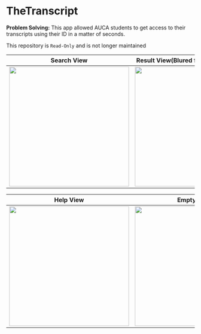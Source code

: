 # TheTranscript
**Problem Solving:**  This app allowed AUCA students to get access to their transcripts using their ID in a matter of seconds.

This repository is `Read-Only` and is not longer maintained

Search View   | Result View(Blured for privacy reasons)
--------------------- | ---------------------
<img src="https://user-images.githubusercontent.com/49038614/193585303-451d3323-2189-4300-9757-830868fcdc50.png" width="320"> | <img src="https://user-images.githubusercontent.com/49038614/218076640-edb1cbfd-e86a-4bbc-a67f-78ea6cca7f39.jpg" width="320">

Help View   | Empty View
--------------------- | ---------------------
<img src="https://user-images.githubusercontent.com/49038614/193585548-07063533-f466-467e-bd20-6153f38f9b1b.png" width="320"> | <img src="https://user-images.githubusercontent.com/49038614/193585568-04c1088f-9280-45ee-a804-6344b7a3000a.png" width="320">
